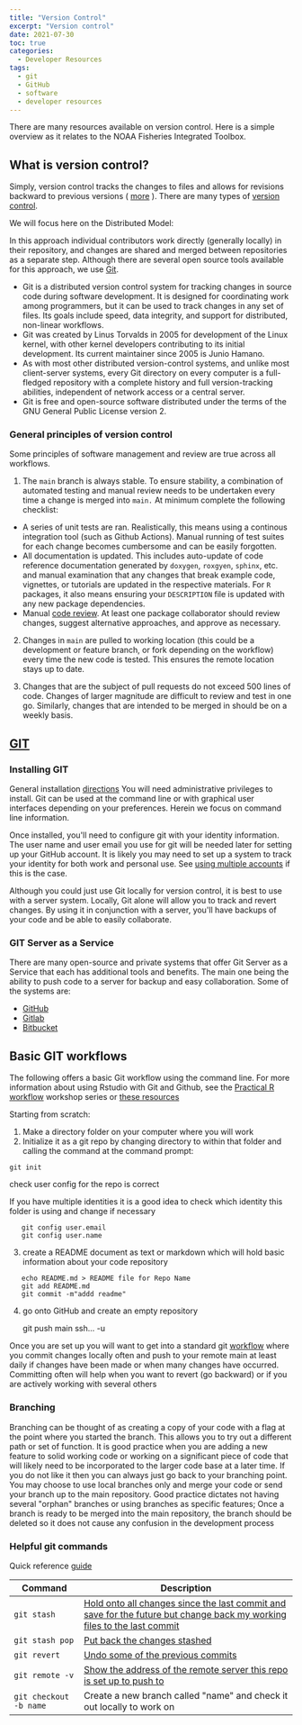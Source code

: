 ```yaml
---
title: "Version Control"
excerpt: "Version control"
date: 2021-07-30
toc: true
categories:
  - Developer Resources
tags:
  - git
  - GitHub
  - software
  - developer resources
---
```


There are many resources available on version control. Here is a simple overview as it relates to the NOAA Fisheries Integrated Toolbox.

## What is version control?

Simply, version control tracks the changes to files and allows for revisions backward to previous versions ( [more](https://build-me-the-docs-please.readthedocs.io/en/latest/Using_Git/OnVersionControl.html
) ).
There are many types of [version control](https://en.wikipedia.org/wiki/List_of_version-control_software).


We will focus here on the Distributed Model:

In this approach individual contributors work directly (generally locally) in their repository, and changes are shared and merged between repositories as a separate step.
Although there are several open source tools available for this approach, we use [Git](https://en.wikipedia.org/wiki/Git).

- Git is a distributed version control system for tracking changes in source code during software development. It is designed for coordinating work among programmers, but it can be used to track changes in any set of files. Its goals include speed, data integrity, and support for distributed, non-linear workflows.
- Git was created by Linus Torvalds in 2005 for development of the Linux kernel, with other kernel developers contributing to its initial development. Its current maintainer since 2005 is Junio Hamano.
- As with most other distributed version-control systems, and unlike most client-server systems, every Git directory on every computer is a full-fledged repository with a complete history and full version-tracking abilities, independent of network access or a central server.
- Git is free and open-source software distributed under the terms of the GNU General Public License version 2.

### General principles of version control

Some principles of software management and review are true across all
workflows. 

1.  The `main` branch is always stable. To ensure stability, a combination of automated testing and manual review needs to be undertaken every time a change is merged into `main.` At minimum complete the following checklist:
- A series of unit tests are ran. Realistically, this means using a continous integration tool (such as Github Actions). Manual running of test suites for each change becomes cumbersome and can be easily forgotten.
- All documentation is updated. This includes auto-update of code reference documentation generated by `doxygen`, `roxgyen`, `sphinx`, etc. and manual examination that any changes that break example code, vignettes, or tutorials are updated in the respective materials. For `R` packages, it also means ensuring your `DESCRIPTION` file is updated with any new package dependencies.
- Manual [code review](https://noaa-fisheries-integrated-toolbox.github.io/resources/best-practices/code-review/). At least one package collaborator should review changes, suggest alternative approaches, and approve as necessary.

2. Changes in `main` are pulled to working location (this could be a development or feature branch, or fork depending on the workflow) every time the new code is tested. This ensures the remote location stays up to date.

3. Changes that are the subject of pull requests do not exceed 500 lines of code. Changes of larger magnitude are difficult to review and test in one go. Similarly, changes that are intended to be merged in should be on a weekly basis.

## [GIT](https://git-scm.com/)
### Installing GIT
General installation [directions](https://git-scm.com/book/en/v2/Getting-Started-Installing-Git)
You will need administrative privileges to install.  Git can be used at the command line or with graphical user interfaces depending on your preferences. Herein we focus on command line information.

Once installed, you'll need to configure git with your identity information.
The user name and user email you use for git will be needed later for setting up your GitHub account.  It is likely you may need to set up a system to track your identity for both work and personal use.  See [using multiple accounts](https://noaa-fisheries-integrated-toolbox.github.io/resources/noaa%20resources/github-account/#multiple-identities) if this is the case.

Although you could just use Git locally for version control, it is best to use with a server system.  Locally, Git alone will allow you to track and revert changes.  By using it in conjunction with a server, you'll have backups of your code and be able to easily collaborate.

### GIT Server as a Service
There are many open-source and private systems that offer Git Server as a Service that each has additional tools and benefits.  The main one being the ability to push code to a server for backup and easy collaboration.  Some of the  systems are:
- [GitHub](https://github.com/)
- [Gitlab](https://about.gitlab.com/)
- [Bitbucket](https://bitbucket.org/)

## Basic GIT workflows
The following offers a basic Git workflow using the command line. For more information about using Rstudio with Git and Github, see the [Practical R workflow](https://noaa-fisheries-integrated-toolbox.github.io/resources/resources/R-workflow/) workshop series or [these resources](https://noaa-fisheries-integrated-toolbox.github.io/resources/noaa%20resources/github-account/#general-information-and-resources-for-using-github)

Starting from scratch:
1. Make a directory folder on your computer where you will work
2. Initialize it as a  git repo by  changing directory to within that folder and calling the command at the command prompt:

```git init```

check user config for the repo is correct

If you have multiple identities it is a good idea to check which identity this folder is using and change if necessary

```
   git config user.email
   git config user.name
```

3. create a README document as text or markdown which will hold basic information about your code repository

```
   echo README.md > README file for Repo Name
   git add README.md
   git commit -m"addd readme"
```

4. go onto GitHub and create an empty repository

    git push main ssh... -u

Once you are set up you will want to get into a standard git [workflow](https://www.atlassian.com/git/tutorials/comparing-workflows) where you commit changes locally often and push to your remote main at least daily if changes have been made or when many changes have occurred.  Committing often will help when you want to revert (go backward) or if you are actively working with several others

### Branching
Branching can be thought of as creating a copy of your code with a flag at the point where you started the branch.  This allows you to try out a different path or set of function.  It is good practice when you are adding a new feature to solid working code or working on a significant piece of code that will likely need to be incorporated to the larger code base at a later time.  If you do not like it then you can always just go back to your branching point.  You may choose to use local branches only and merge your code or send your branch up to the main repository.  Good practice dictates not having several "orphan" branches  or using branches as specific features;  Once a branch is ready to be merged into the main repository, the branch should be deleted so it does not cause any confusion in the development process

### Helpful git commands
Quick reference [guide](https://git-scm.com/docs)

| Command | Description |
| ------------- | --------- |
| `git stash` | [Hold onto all changes since the last commit and save for the future but change back my working files to the last commit](https://git-scm.com/docs/git-stash) |
| `git stash pop` | [Put back the changes stashed](https://git-scm.com/docs/git-stash#Documentation/git-stash.txt-pop--index-q--quietltstashgt) |
| `git revert` | [Undo some of the previous commits](https://git-scm.com/docs/git-revert) |
| `git remote -v` | [Show the address of the remote server this repo is set up to push to](https://git-scm.com/docs/git-remote) |
| `git checkout -b name` | Create a new branch called "name" and check it out locally to work on |
